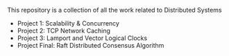 This repository is a collection of all the work related to Distributed Systems

* Project 1: Scalability & Concurrency
* Project 2: TCP Network Caching
* Project 3: Lamport and Vector Logical Clocks
* Project Final: Raft Distributed Consensus Algorithm
